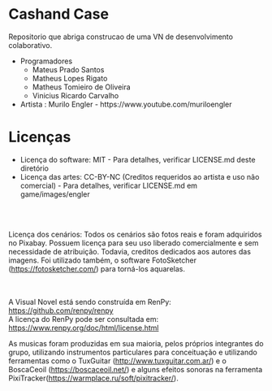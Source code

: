 # Cashand Case

Repositorio que abriga construcao de uma VN de desenvolvimento colaborativo.


<ul>
<li>
Programadores
<ul>
<li>Mateus Prado Santos</li>
<li>Matheus Lopes Rigato</li>
<li>Matheus Tomieiro de Oliveira</li>
<li>Vinicius Ricardo Carvalho</li>
</ul>
</li>
<li>Artista : Murilo Engler - https://www.youtube.com/muriloengler</li>
</ul>



<h1>Licenças</h1>
<ul>
<li>Licença do software: MIT - Para detalhes, verificar LICENSE.md deste diretório</li>
<li>Licença das artes: CC-BY-NC (Creditos requeridos ao artista e uso não comercial) - Para detalhes, verificar LICENSE.md em game/images/engler</li>
</ul>

<br><br>

Licença dos cenários: Todos os cenários são fotos reais e foram adquiridos no Pixabay. Possuem licença para seu uso liberado comercialmente e sem necessidade de atribuição. Todavia, creditos dedicados aos autores das imagens.
Foi utilizado também, o software FotoSketcher (https://fotosketcher.com/) para torná-los aquarelas. 

<br><br>
A Visual Novel está sendo construída em RenPy: https://github.com/renpy/renpy<br>
A licença do RenPy pode ser consultada em: https://www.renpy.org/doc/html/license.html

As musicas foram produzidas em sua maioria, pelos próprios integrantes do grupo, utilizando instrumentos particulares para conceituação e utilizando ferramentas como o TuxGuitar (http://www.tuxguitar.com.ar/) e o BoscaCeoil (https://boscaceoil.net/) e alguns efeitos sonoras na ferramenta PixiTracker(https://warmplace.ru/soft/pixitracker/).
